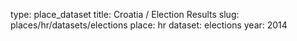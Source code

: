 type: place_dataset
title: Croatia / Election Results
slug: places/hr/datasets/elections
place: hr
dataset: elections
year: 2014
